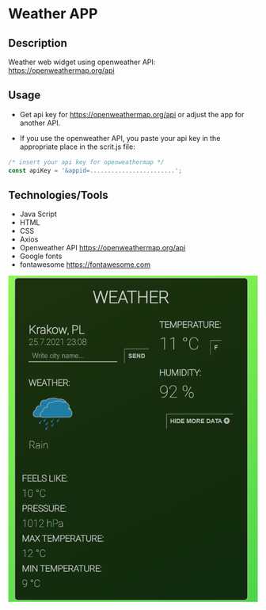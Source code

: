 # Weather APP

## Description 

Weather web widget using openweather API: https://openweathermap.org/api

## Usage 

- Get api key for https://openweathermap.org/api or adjust the app for another API.

- If you use the openweather API, you paste your api key in the appropriate place in the scrit.js file:

```js
/* insert your api key for openweathermap */
const apiKey = '&appid=........................';
```
## Technologies/Tools 

- Java Script
- HTML
- CSS
- Axios
- Openweather API https://openweathermap.org/api
- Google fonts
- fontawesome https://fontawesome.com

![Weather APP](chrome_app.png)